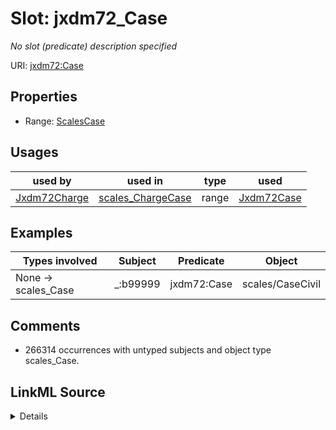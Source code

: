 

# Slot: jxdm72_Case


_No slot (predicate) description specified_





URI: [jxdm72:Case](http://release.niem.gov/niem/domains/jxdm/7.2/#Case)



<!-- no inheritance hierarchy -->








## Properties

* Range: [ScalesCase](../classes/ScalesCase.md)

## Usages

| used by | used in | type | used |
| ---  | --- | --- | --- |
| [Jxdm72Charge](../classes/Jxdm72Charge.md) | [scales_ChargeCase](../slots/scales_ChargeCase.md) | range | [Jxdm72Case](../classes/Jxdm72Case.md) |







## Examples

| Types involved | Subject | Predicate | Object |
| --- | --- | --- | --- |
| None → scales_Case | _:b99999 | jxdm72:Case | scales/CaseCivil |


## Comments

* 266314 occurrences with untyped subjects and object type scales_Case.



## LinkML Source

<details>

```yaml
name: jxdm72_Case
description: No slot (predicate) description specified
comments:
- 266314 occurrences with untyped subjects and object type scales_Case.
examples:
- description: None → scales_Case
  object:
    example_object: scales/CaseCivil
    example_object_type: scales_Case
    example_predicate: jxdm72:Case
    example_subject: _:b99999
    example_subject_type: None
from_schema: scales-kg-new
rank: 1000
slot_uri: jxdm72:Case
alias: jxdm72_Case
range: scales_Case

```
</details>